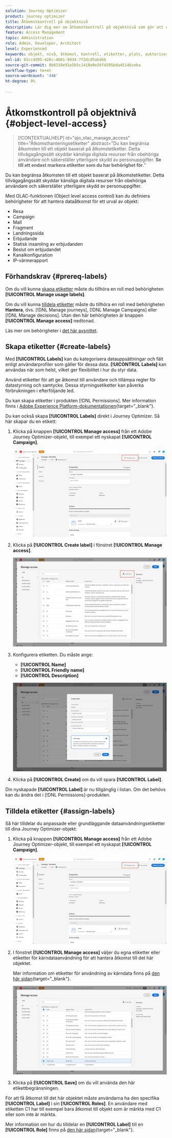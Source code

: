 ```yaml
---
solution: Journey Optimizer
product: journey optimizer
title: Åtkomstkontroll på objektnivå
description: Lär dig mer om åtkomstkontroll på objektnivå som gör att du kan definiera behörigheter för att hantera dataåtkomst till ett urval objekt
feature: Access Management
topic: Administration
role: Admin, Developer, Architect
level: Experienced
keywords: objekt, nivå, åtkomst, kontroll, etiketter, plats, auktorisering
exl-id: 02ccdd95-426c-4b61-9834-7f2dcd5abdbb
source-git-commit: 8b0310e91e5b5c1418e8e26f4505bda45146ceba
workflow-type: tm+mt
source-wordcount: '448'
ht-degree: 0%

---
```


# Åtkomstkontroll på objektnivå {#object-level-access}

>[!CONTEXTUALHELP]
>id="ajo_olac_manage_access"
>title="Åtkomsthanteringsetiketter"
>abstract="Du kan begränsa åtkomsten till ett objekt baserat på åtkomstetiketter. Detta tillvägagångssätt skyddar känsliga digitala resurser från obehöriga användare och säkerställer ytterligare skydd av personuppgifter. **Se till att endast markera etiketter som du har behörighet för.**"

Du kan begränsa åtkomsten till ett objekt baserat på åtkomstetiketter. Detta tillvägagångssätt skyddar känsliga digitala resurser från obehöriga användare och säkerställer ytterligare skydd av personuppgifter.

Med OLAC-funktionen (Object level access control) kan du definiera behörigheter för att hantera dataåtkomst för ett urval av objekt:

* Resa
* Campaign
* Mall
* Fragment
* Landningssida
* Erbjudande
* Statisk insamling av erbjudanden
* Beslut om erbjudandet
* Kanalkonfiguration
* IP-värmerapport


## Förhandskrav {#prereq-labels}

Om du vill kunna [skapa etiketter](#create-labels) måste du tillhöra en roll med behörigheten **[!UICONTROL Manage usage labels]**.

Om du vill kunna [tilldela etiketter](#assign-labels) måste du tillhöra en roll med behörigheten **Hantera**, dvs. [!DNL Manage journeys], [!DNL Manage Campaigns] eller [!DNL Manage decisions]. Utan den här behörigheten är knappen **[!UICONTROL Manage access]** nedtonad.

Läs mer om behörigheter i [det här avsnittet](../administration/permissions.md).

## Skapa etiketter {#create-labels}

Med **[!UICONTROL Labels]** kan du kategorisera datauppsättningar och fält enligt användarprofiler som gäller för dessa data. **[!UICONTROL Labels]** kan användas när som helst, vilket ger flexibilitet i hur du styr data.

Använd etiketter för att ge åtkomst till användare och tillämpa regler för datastyrning och samtycke. Dessa styrningsetiketter kan påverka förbrukningen i efterföljande led.

Du kan skapa etiketter i produkten [!DNL Permissions]. Mer information finns i [Adobe Experience Platform-dokumentationen](https://experienceleague.adobe.com/docs/experience-platform/access-control/abac/permissions-ui/labels.html?lang=sv-SE){target="_blank"}.

Du kan också skapa **[!UICONTROL Labels]** direkt i Journey Optimizer. Så här skapar du en etikett:

1. Klicka på knappen **[!UICONTROL Manage access]** från ett Adobe Journey Optimizer-objekt, till exempel ett nyskapat **[!UICONTROL Campaign]**.

   ![Hantera åtkomstknapp i Adobe Journey Optimizer](assets/olac_1.png)

1. Klicka på **[!UICONTROL Create label]** i fönstret **[!UICONTROL Manage access]**.

   ![](assets/olac_2.png)

1. Konfigurera etiketten. Du måste ange:

   * **[!UICONTROL Name]**
   * **[!UICONTROL Friendly name]**
   * **[!UICONTROL Description]**

   ![Etikettkonfigurationsfält](assets/olac_3.png)

1. Klicka på **[!UICONTROL Create]** om du vill spara **[!UICONTROL Label]**.

Din nyskapade **[!UICONTROL Label]** är nu tillgänglig i listan. Om det behövs kan du ändra det i [!DNL Permissions]-produkten.

## Tilldela etiketter {#assign-labels}

Så här tilldelar du anpassade eller grundläggande dataanvändningsetiketter till dina Journey Optimizer-objekt:

1. Klicka på knappen **[!UICONTROL Manage access]** från ett Adobe Journey Optimizer-objekt, till exempel ett nyskapat **[!UICONTROL Campaign]**.

   ![Hantera åtkomstknapp i Adobe Journey Optimizer](assets/olac_1.png)

1. I fönstret **[!UICONTROL Manage access]** väljer du egna etiketter eller etiketter för kärndataanvändning för att hantera åtkomst till det här objektet.

   Mer information om etiketter för användning av kärndata finns på [den här sidan](https://experienceleague.adobe.com/docs/experience-platform/data-governance/labels/reference.html?lang=sv-SE){target="_blank"}.

   ![](assets/olac_4.png)

1. Klicka på **[!UICONTROL Save]** om du vill använda den här etikettbegränsningen.

För att få åtkomst till det här objektet måste användarna ha den specifika **[!UICONTROL Label]** i sin **[!UICONTROL Roles]**. En användare med etiketten C1 har till exempel bara åtkomst till objekt som är märkta med C1 eller som inte är märkta.

Mer information om hur du tilldelar en **[!UICONTROL Label]** till en **[!UICONTROL Role]** finns på [den här sidan](https://experienceleague.adobe.com/docs/experience-platform/access-control/abac/permissions-ui/permissions.html?lang=sv-SE#manage-labels-for-a-role){target="_blank"}.
